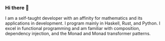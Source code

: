 ### Hi there 👋

I am a self-taught developer with an affinity for mathematics and its applications in development.
I program mainly in Haskell, Rust, and Python.
I excel in functional programming and am familiar with composition, dependency injection, and the Monad and Monad transformer patterns.
